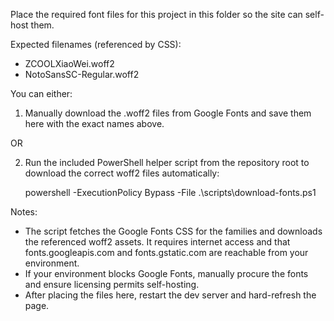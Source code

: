 Place the required font files for this project in this folder so the site can self-host them.

Expected filenames (referenced by CSS):
- ZCOOLXiaoWei.woff2
- NotoSansSC-Regular.woff2

You can either:
1) Manually download the .woff2 files from Google Fonts and save them here with the exact names above.

OR

2) Run the included PowerShell helper script from the repository root to download the correct woff2 files automatically:

   powershell -ExecutionPolicy Bypass -File .\scripts\download-fonts.ps1

Notes:
- The script fetches the Google Fonts CSS for the families and downloads the referenced woff2 assets. It requires internet access and that fonts.googleapis.com and fonts.gstatic.com are reachable from your environment.
- If your environment blocks Google Fonts, manually procure the fonts and ensure licensing permits self-hosting.
- After placing the files here, restart the dev server and hard-refresh the page.
